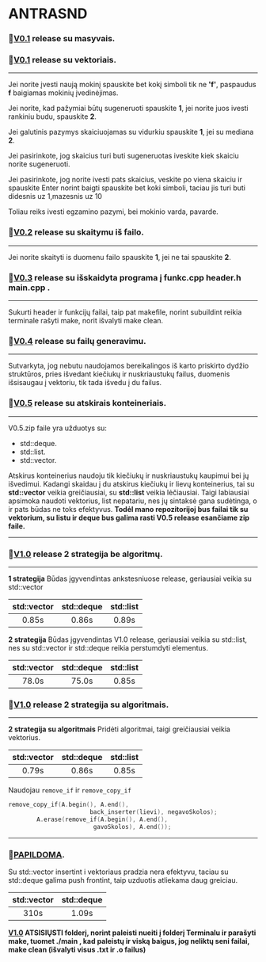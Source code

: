 # ANTRASND

### :rocket:[V0.1](https://github.com/odiraitis/ANTRASND/releases/tag/v0.1)  release su masyvais.

### :rocket:[V0.1](https://github.com/odiraitis/ANTRASND/releases/tag/v0.1.2)  release su vektoriais.
-------------------------------------------------------------------------------

Jei norite įvesti naują mokinį spauskite bet kokį simboli tik ne **'f'**, paspaudus **f** baigiamas mokinių įvedinėjimas.

Jei norite, kad pažymiai būtų sugeneruoti spauskite **1**, jei norite juos ivesti rankiniu budu, spauskite **2**.

Jei galutinis pazymys skaiciuojamas su vidurkiu spauskite **1**, jei su mediana **2**.

Jei pasirinkote, jog skaicius turi buti sugeneruotas iveskite kiek skaiciu norite sugeneruoti.

Jei pasirinkote, jog norite ivesti pats skaicius, veskite po viena skaiciu ir spauskite Enter norint baigti spauskite bet koki simboli, taciau jis turi buti didesnis uz 1,mazesnis uz 10

Toliau reiks ivesti egzamino pazymi, bei mokinio varda, pavarde.

### :rocket:[V0.2](https://github.com/odiraitis/ANTRASND/releases/tag/v0.2.3) release su skaitymu iš failo.
-------------------------------------------------------------------------------

Jei norite skaityti is duomenu failo spauskite **1**, jei ne tai spauskite **2**.

### :rocket:[V0.3](https://github.com/odiraitis/ANTRASND/releases/tag/v0.3) release su išskaidyta programa į funkc.cpp header.h main.cpp .
-------------------------------------------------------------------------------

Sukurti header ir funkcijų failai, taip pat makefile, norint subuildint reikia terminale rašyti make, norit išvalyti make clean.

### :rocket:[V0.4](https://github.com/odiraitis/ANTRASND/releases/tag/v0.4.1) release su failų generavimu.
-------------------------------------------------------------------------------

Sutvarkyta, jog nebutu naudojamos bereikalingos iš karto priskirto dydžio struktūros, pries išvedant kiečiukų ir nuskriaustukų failus, duomenis išsisaugau į vektoriu, tik tada išvedu į du failus.

### :rocket:[V0.5](https://github.com/odiraitis/ANTRASND/releases/tag/v0.5) release su atskirais konteineriais.
-------------------------------------------------------------------------------

V0.5.zip faile yra užduotys su:  
- std::deque.  
- std::list.   
- std::vector.   

Atskirus konteinerius naudoju tik kiečiukų ir nuskriaustukų kaupimui bei jų išvedimui.
Kadangi skaidau į du atskirus kiečiukų ir lievų konteinerius, tai su **std::vector** veikia greičiausiai, su **std::list** veikia lėčiausiai. Taigi labiausiai apsimoka naudoti vektorius, list nepatariu, nes jų sintaksė gana sudėtinga, o ir pats būdas ne toks efektyvus. **Todėl mano repozitorijoj bus failai tik su vektorium, su listu ir deque bus galima rasti V0.5 release esančiame zip faile.**

-------------------------------------------------------------------------------
### :rocket:[V1.0](https://github.com/odiraitis/ANTRASND/releases/tag/V1.0) release 2 strategija be algoritmų.
-------------------------------------------------------------------------------

**1 strategija** Būdas įgyvendintas ankstesniuose release, geriausiai veikia su std::vector

| std::vector | std::deque | std::list |
|:---:|:---:|:---:|
| 0.85s | 0.86s | 0.89s |

**2 strategija** Būdas įgyvendintas V1.0 release, geriausiai veikia su std::list, nes su std::vector ir std::deque reikia perstumdyti elementus.

| std::vector | std::deque | std::list |
|:---:|:---:|:---:|
| 78.0s | 75.0s | 0.85s |
### :rocket:[V1.0](https://github.com/odiraitis/ANTRASND/releases/tag/V1.1) release 2 strategija su algoritmais.
-------------------------------------------------------------------------------
 **2 strategija su algoritmais** Pridėti algoritmai, taigi greičiausiai veikia vektorius.

| std::vector | std::deque | std::list |
|:---:|:---:|:---:|
| 0.79s | 0.86s | 0.85s |

Naudojau `remove_if` ir `remove_copy_if`
```c++
remove_copy_if(A.begin(), A.end(),
                       back_inserter(lievi), negavoSkolos);
        A.erase(remove_if(A.begin(), A.end(),
                        gavoSkolos), A.end());
```

--------------------------------------------------------------------------------
### :rocket:[PAPILDOMA](https://github.com/odiraitis/ANTRASND/releases/tag/V1.2).

Su std::vector insertint i vektoriaus pradzia nera efektyvu, taciau su std::deque galima push frontint, taip uzduotis atliekama daug greiciau.

| std::vector | std::deque |
|:---:|:---:|
| 310s | 1.09s |

**[V1.0](https://github.com/odiraitis/ANTRASND/releases/tag/V1.1) ATSISIŲSTI folderį, norint paleisti nueiti į folderį Terminalu ir parašyti make, tuomet ./main , kad paleistų ir viską baigus, jog neliktų seni failai, make clean (išvalyti visus .txt ir .o failus)**
